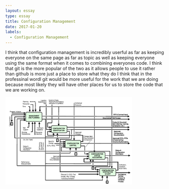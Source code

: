 ```yaml
---
layout: essay
type: essay
title: Configuration Management
date: 2017-01-20
labels:
  - Configuration Management
---
```


I think that configuration management is incredibly userful as far as keeping everyone on the same page as far
as topic as well as keeping everyone using the same format when it comes to combining everyones code. I think that git
is the more popular of the two as it allows people to use it rather than github is more just a place to store what they do
I think that in the professinal wordl git would be more useful for the work that we are doing because most likely they will 
have other places for us to store the code that we are working on. 

<img class="ui image" src="../images/ConfiurationActivityModel.png">

